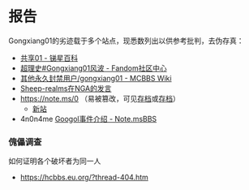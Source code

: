 # 报告
Gongxiang01的劣迹载于多个站点，现悉数列出以供参考批判，去伪存真：

- [共享01 - 锑星百科](https://antimony.fandom.com/zh/wiki/共享01)
- [超理史#Gongxiang01风波 - Fandom社区中心](https://community.fandom.com/zh/wiki/User:AABb1221/%E8%B6%85%E7%90%86%E5%8F%B2/%E4%BA%8B%E6%97%A0%E5%B7%A8%E7%BB%86%E7%89%88#Gongxiang01%E9%A3%8E%E6%B3%A2)
- [其他永久封禁用户/gongxiang01 - MCBBS Wiki](https://mcbbs.wiki/wiki/其他永久封禁用户/gongxiang01)
- [Sheep-realms在NGA的发言](https://ngabbs.com/read.php?tid=40327979&page=7#post1strow133)
- https://note.ms/0 （易被篡改，可见[存档](notems0-archive.txt)或[存档](https://cmd1152.github.io/googol_old/)）
  - [新站](https://cmd1152.github.io/googol/about/)
- 4n0n4me [Googol事件介绍 - Note.msBBS](https://bbs.notems.xyz/d/304-googolshi-jian-jie-shao)

### 傀儡调查
如何证明各个破坏者为同一人
- https://hcbbs.eu.org/?thread-404.htm
